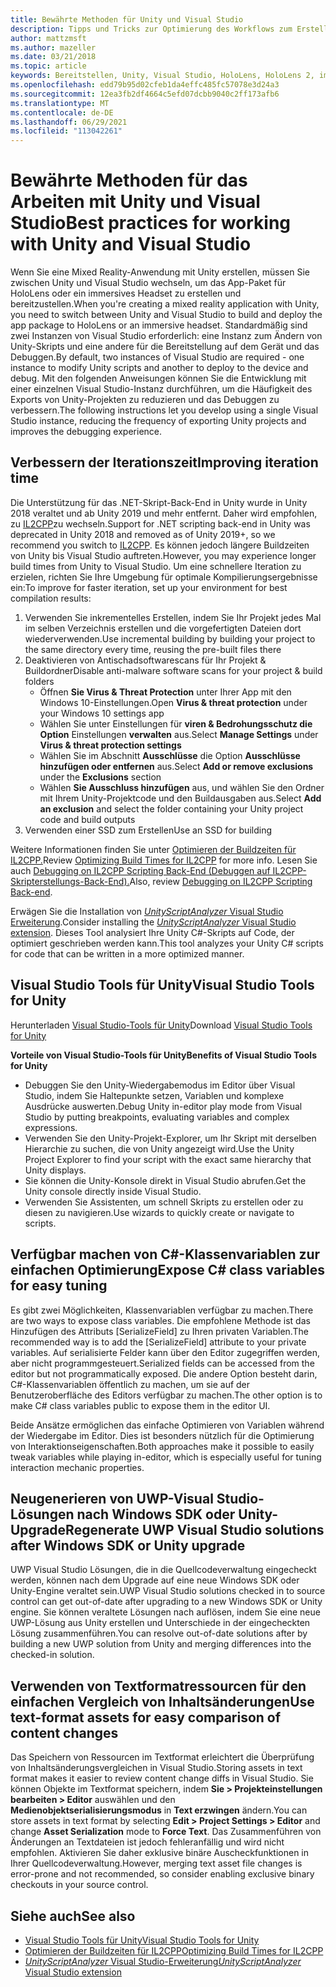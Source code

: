 ```yaml
---
title: Bewährte Methoden für Unity und Visual Studio
description: Tipps und Tricks zur Optimierung des Workflows zum Erstellen einer Mixed Reality-Anwendung mit Unity und Visual Studio.
author: mattzmsft
ms.author: mazeller
ms.date: 03/21/2018
ms.topic: article
keywords: Bereitstellen, Unity, Visual Studio, HoloLens, HoloLens 2, immersives Headset, bewährte Methoden, Mixed Reality-Headset, Windows Mixed Reality-Headset, Virtual Reality-Headset, UWP, Visual Studio-Tools, Windows SDK
ms.openlocfilehash: edd79b95d02cfeb1da4effc485fc57078e3d24a3
ms.sourcegitcommit: 12ea3fb2df4664c5efd07dcbb9040c2ff173afb6
ms.translationtype: MT
ms.contentlocale: de-DE
ms.lasthandoff: 06/29/2021
ms.locfileid: "113042261"
---
```

# <a name="best-practices-for-working-with-unity-and-visual-studio"></a><span data-ttu-id="19eae-104">Bewährte Methoden für das Arbeiten mit Unity und Visual Studio</span><span class="sxs-lookup"><span data-stu-id="19eae-104">Best practices for working with Unity and Visual Studio</span></span>

<span data-ttu-id="19eae-105">Wenn Sie eine Mixed Reality-Anwendung mit Unity erstellen, müssen Sie zwischen Unity und Visual Studio wechseln, um das App-Paket für HoloLens oder ein immersives Headset zu erstellen und bereitzustellen.</span><span class="sxs-lookup"><span data-stu-id="19eae-105">When you're creating a mixed reality application with Unity, you need to switch between Unity and Visual Studio to build and deploy the app package to HoloLens or an immersive headset.</span></span> <span data-ttu-id="19eae-106">Standardmäßig sind zwei Instanzen von Visual Studio erforderlich: eine Instanz zum Ändern von Unity-Skripts und eine andere für die Bereitstellung auf dem Gerät und das Debuggen.</span><span class="sxs-lookup"><span data-stu-id="19eae-106">By default, two instances of Visual Studio are required - one instance to modify Unity scripts and another to deploy to the device and debug.</span></span> <span data-ttu-id="19eae-107">Mit den folgenden Anweisungen können Sie die Entwicklung mit einer einzelnen Visual Studio-Instanz durchführen, um die Häufigkeit des Exports von Unity-Projekten zu reduzieren und das Debuggen zu verbessern.</span><span class="sxs-lookup"><span data-stu-id="19eae-107">The following instructions let you develop using a single Visual Studio instance, reducing the frequency of exporting Unity projects and improves the debugging experience.</span></span>

## <a name="improving-iteration-time"></a><span data-ttu-id="19eae-108">Verbessern der Iterationszeit</span><span class="sxs-lookup"><span data-stu-id="19eae-108">Improving iteration time</span></span>

<span data-ttu-id="19eae-109">Die Unterstützung für das .NET-Skript-Back-End in Unity wurde in Unity 2018 veraltet und ab Unity 2019 und mehr entfernt. Daher wird empfohlen, zu [IL2CPP](https://docs.unity3d.com/Manual/IL2CPP.html)zu wechseln.</span><span class="sxs-lookup"><span data-stu-id="19eae-109">Support for .NET scripting back-end in Unity was deprecated in Unity 2018 and removed as of Unity 2019+, so we recommend you switch to [IL2CPP](https://docs.unity3d.com/Manual/IL2CPP.html).</span></span> <span data-ttu-id="19eae-110">Es können jedoch längere Buildzeiten von Unity bis Visual Studio auftreten.</span><span class="sxs-lookup"><span data-stu-id="19eae-110">However, you may experience longer build times from Unity to Visual Studio.</span></span> <span data-ttu-id="19eae-111">Um eine schnellere Iteration zu erzielen, richten Sie Ihre Umgebung für optimale Kompilierungsergebnisse ein:</span><span class="sxs-lookup"><span data-stu-id="19eae-111">To improve for faster iteration, set up your environment for best compilation results:</span></span>

1) <span data-ttu-id="19eae-112">Verwenden Sie inkrementelles Erstellen, indem Sie Ihr Projekt jedes Mal im selben Verzeichnis erstellen und die vorgefertigten Dateien dort wiederverwenden.</span><span class="sxs-lookup"><span data-stu-id="19eae-112">Use incremental building by building your project to the same directory every time, reusing the pre-built files there</span></span>
2) <span data-ttu-id="19eae-113">Deaktivieren von Antischadsoftwarescans für Ihr Projekt & Buildordner</span><span class="sxs-lookup"><span data-stu-id="19eae-113">Disable anti-malware software scans for your project & build folders</span></span>
   - <span data-ttu-id="19eae-114">Öffnen **Sie Virus & Threat Protection** unter Ihrer App mit den Windows 10-Einstellungen.</span><span class="sxs-lookup"><span data-stu-id="19eae-114">Open **Virus & threat protection** under your Windows 10 settings app</span></span>
   - <span data-ttu-id="19eae-115">Wählen Sie unter Einstellungen für **viren & Bedrohungsschutz die Option** Einstellungen **verwalten** aus.</span><span class="sxs-lookup"><span data-stu-id="19eae-115">Select **Manage Settings** under **Virus & threat protection settings**</span></span>
   - <span data-ttu-id="19eae-116">Wählen Sie im Abschnitt **Ausschlüsse** die Option **Ausschlüsse hinzufügen oder entfernen** aus.</span><span class="sxs-lookup"><span data-stu-id="19eae-116">Select **Add or remove exclusions** under the **Exclusions** section</span></span>
   - <span data-ttu-id="19eae-117">Wählen **Sie Ausschluss hinzufügen** aus, und wählen Sie den Ordner mit Ihrem Unity-Projektcode und den Buildausgaben aus.</span><span class="sxs-lookup"><span data-stu-id="19eae-117">Select **Add an exclusion** and select the folder containing your Unity project code and build outputs</span></span>
3) <span data-ttu-id="19eae-118">Verwenden einer SSD zum Erstellen</span><span class="sxs-lookup"><span data-stu-id="19eae-118">Use an SSD for building</span></span>

<span data-ttu-id="19eae-119">Weitere Informationen finden Sie unter [Optimieren der Buildzeiten für IL2CPP.](https://docs.unity3d.com/Manual/IL2CPP-OptimizingBuildTimes.html)</span><span class="sxs-lookup"><span data-stu-id="19eae-119">Review [Optimizing Build Times for IL2CPP](https://docs.unity3d.com/Manual/IL2CPP-OptimizingBuildTimes.html) for more info.</span></span> <span data-ttu-id="19eae-120">Lesen Sie auch [Debugging on IL2CPP Scripting Back-End (Debuggen auf IL2CPP-Skripterstellungs-Back-End).](https://docs.unity3d.com/Manual/windowsstore-debugging-il2cpp.html)</span><span class="sxs-lookup"><span data-stu-id="19eae-120">Also, review [Debugging on IL2CPP Scripting Back-end](https://docs.unity3d.com/Manual/windowsstore-debugging-il2cpp.html).</span></span>

<span data-ttu-id="19eae-121">Erwägen Sie die Installation von [ *UnityScriptAnalyzer* Visual Studio Erweiterung](https://github.com/Microsoft/MixedRealityCompanionKit/tree/master/UnityScriptAnalyzer).</span><span class="sxs-lookup"><span data-stu-id="19eae-121">Consider installing the [*UnityScriptAnalyzer* Visual Studio extension](https://github.com/Microsoft/MixedRealityCompanionKit/tree/master/UnityScriptAnalyzer).</span></span> <span data-ttu-id="19eae-122">Dieses Tool analysiert Ihre Unity C#-Skripts auf Code, der optimiert geschrieben werden kann.</span><span class="sxs-lookup"><span data-stu-id="19eae-122">This tool analyzes your Unity C# scripts for code that can be written in a more optimized manner.</span></span>

## <a name="visual-studio-tools-for-unity"></a><span data-ttu-id="19eae-123">Visual Studio Tools für Unity</span><span class="sxs-lookup"><span data-stu-id="19eae-123">Visual Studio Tools for Unity</span></span>

<span data-ttu-id="19eae-124">Herunterladen [Visual Studio-Tools für Unity](/visualstudio/cross-platform/getting-started-with-visual-studio-tools-for-unity)</span><span class="sxs-lookup"><span data-stu-id="19eae-124">Download [Visual Studio Tools for Unity](/visualstudio/cross-platform/getting-started-with-visual-studio-tools-for-unity)</span></span>

<span data-ttu-id="19eae-125">**Vorteile von Visual Studio-Tools für Unity**</span><span class="sxs-lookup"><span data-stu-id="19eae-125">**Benefits of Visual Studio Tools for Unity**</span></span>
* <span data-ttu-id="19eae-126">Debuggen Sie den Unity-Wiedergabemodus im Editor über Visual Studio, indem Sie Haltepunkte setzen, Variablen und komplexe Ausdrücke auswerten.</span><span class="sxs-lookup"><span data-stu-id="19eae-126">Debug Unity in-editor play mode from Visual Studio by putting breakpoints, evaluating variables and complex expressions.</span></span>
* <span data-ttu-id="19eae-127">Verwenden Sie den Unity-Projekt-Explorer, um Ihr Skript mit derselben Hierarchie zu suchen, die von Unity angezeigt wird.</span><span class="sxs-lookup"><span data-stu-id="19eae-127">Use the Unity Project Explorer to find your script with the exact same hierarchy that Unity displays.</span></span>
* <span data-ttu-id="19eae-128">Sie können die Unity-Konsole direkt in Visual Studio abrufen.</span><span class="sxs-lookup"><span data-stu-id="19eae-128">Get the Unity console directly inside Visual Studio.</span></span>
* <span data-ttu-id="19eae-129">Verwenden Sie Assistenten, um schnell Skripts zu erstellen oder zu diesen zu navigieren.</span><span class="sxs-lookup"><span data-stu-id="19eae-129">Use wizards to quickly create or navigate to scripts.</span></span>

## <a name="expose-c-class-variables-for-easy-tuning"></a><span data-ttu-id="19eae-130">Verfügbar machen von C#-Klassenvariablen zur einfachen Optimierung</span><span class="sxs-lookup"><span data-stu-id="19eae-130">Expose C# class variables for easy tuning</span></span>

<span data-ttu-id="19eae-131">Es gibt zwei Möglichkeiten, Klassenvariablen verfügbar zu machen.</span><span class="sxs-lookup"><span data-stu-id="19eae-131">There are two ways to expose class variables.</span></span> <span data-ttu-id="19eae-132">Die empfohlene Methode ist das Hinzufügen des Attributs [SerializeField] zu Ihren privaten Variablen.</span><span class="sxs-lookup"><span data-stu-id="19eae-132">The recommended way is to add the [SerializeField] attribute to your private variables.</span></span> <span data-ttu-id="19eae-133">Auf serialisierte Felder kann über den Editor zugegriffen werden, aber nicht programmgesteuert.</span><span class="sxs-lookup"><span data-stu-id="19eae-133">Serialized fields can be accessed from the editor but not programmatically exposed.</span></span>  <span data-ttu-id="19eae-134">Die andere Option besteht darin, C#-Klassenvariablen öffentlich zu machen, um sie auf der Benutzeroberfläche des Editors verfügbar zu machen.</span><span class="sxs-lookup"><span data-stu-id="19eae-134">The other option is to make C# class variables public to expose them in the editor UI.</span></span> 

<span data-ttu-id="19eae-135">Beide Ansätze ermöglichen das einfache Optimieren von Variablen während der Wiedergabe im Editor. Dies ist besonders nützlich für die Optimierung von Interaktionseigenschaften.</span><span class="sxs-lookup"><span data-stu-id="19eae-135">Both approaches make it possible to easily tweak variables while playing in-editor, which is especially useful for tuning interaction mechanic properties.</span></span>

## <a name="regenerate-uwp-visual-studio-solutions-after-windows-sdk-or-unity-upgrade"></a><span data-ttu-id="19eae-136">Neugenerieren von UWP-Visual Studio-Lösungen nach Windows SDK oder Unity-Upgrade</span><span class="sxs-lookup"><span data-stu-id="19eae-136">Regenerate UWP Visual Studio solutions after Windows SDK or Unity upgrade</span></span>

<span data-ttu-id="19eae-137">UWP Visual Studio Lösungen, die in die Quellcodeverwaltung eingecheckt werden, können nach dem Upgrade auf eine neue Windows SDK oder Unity-Engine veraltet sein.</span><span class="sxs-lookup"><span data-stu-id="19eae-137">UWP Visual Studio solutions checked in to source control can get out-of-date after upgrading to a new Windows SDK or Unity engine.</span></span> <span data-ttu-id="19eae-138">Sie können veraltete Lösungen nach auflösen, indem Sie eine neue UWP-Lösung aus Unity erstellen und Unterschiede in der eingecheckten Lösung zusammenführen.</span><span class="sxs-lookup"><span data-stu-id="19eae-138">You can resolve out-of-date solutions after by building a new UWP solution from Unity and merging differences into the checked-in solution.</span></span>

## <a name="use-text-format-assets-for-easy-comparison-of-content-changes"></a><span data-ttu-id="19eae-139">Verwenden von Textformatressourcen für den einfachen Vergleich von Inhaltsänderungen</span><span class="sxs-lookup"><span data-stu-id="19eae-139">Use text-format assets for easy comparison of content changes</span></span>

<span data-ttu-id="19eae-140">Das Speichern von Ressourcen im Textformat erleichtert die Überprüfung von Inhaltsänderungsvergleichen in Visual Studio.</span><span class="sxs-lookup"><span data-stu-id="19eae-140">Storing assets in text format makes it easier to review content change diffs in Visual Studio.</span></span> <span data-ttu-id="19eae-141">Sie können Objekte im Textformat speichern, indem **Sie > Projekteinstellungen bearbeiten > Editor** auswählen und den **Medienobjektserialisierungsmodus** in **Text erzwingen** ändern.</span><span class="sxs-lookup"><span data-stu-id="19eae-141">You can store assets in text format by selecting **Edit > Project Settings > Editor** and change **Asset Serialization** mode to **Force Text**.</span></span> <span data-ttu-id="19eae-142">Das Zusammenführen von Änderungen an Textdateien ist jedoch fehleranfällig und wird nicht empfohlen. Aktivieren Sie daher exklusive binäre Auscheckfunktionen in Ihrer Quellcodeverwaltung.</span><span class="sxs-lookup"><span data-stu-id="19eae-142">However, merging text asset file changes is error-prone and not recommended, so consider enabling exclusive binary checkouts in your source control.</span></span>

## <a name="see-also"></a><span data-ttu-id="19eae-143">Siehe auch</span><span class="sxs-lookup"><span data-stu-id="19eae-143">See also</span></span>
- [<span data-ttu-id="19eae-144">Visual Studio Tools für Unity</span><span class="sxs-lookup"><span data-stu-id="19eae-144">Visual Studio Tools for Unity</span></span>](https://visualstudiogallery.msdn.microsoft.com/8d26236e-4a64-4d64-8486-7df95156aba9)
- [<span data-ttu-id="19eae-145">Optimieren der Buildzeiten für IL2CPP</span><span class="sxs-lookup"><span data-stu-id="19eae-145">Optimizing Build Times for IL2CPP</span></span>](https://docs.unity3d.com/Manual/IL2CPP-OptimizingBuildTimes.html)
- [<span data-ttu-id="19eae-146">*UnityScriptAnalyzer* Visual Studio-Erweiterung</span><span class="sxs-lookup"><span data-stu-id="19eae-146">*UnityScriptAnalyzer* Visual Studio extension</span></span>](https://github.com/Microsoft/MixedRealityCompanionKit/tree/master/UnityScriptAnalyzer)